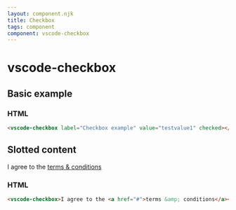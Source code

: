 ```yaml
---
layout: component.njk
title: Checkbox
tags: component
component: vscode-checkbox
---
```


# vscode-checkbox

## Basic example

<component-preview>
  <vscode-checkbox label="Checkbox example" value="testvalue1" checked></vscode-checkbox>
</component-preview>

### HTML

```html
<vscode-checkbox label="Checkbox example" value="testvalue1" checked></vscode-checkbox>
```

## Slotted content

<style>
.slotted-example {
  color: var(--vscode-foreground);
}

.slotted-example a {
  color: var(--vscode-textLink-foreground);
}
</style>

<component-preview>
  <vscode-checkbox class="slotted-example">I agree to the <a href="#">terms &amp; conditions</a></vscode-checkbox>
</component-preview>

### HTML

```html
<vscode-checkbox>I agree to the <a href="#">terms &amp; conditions</a></vscode-checkbox>
```



